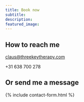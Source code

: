 ```yaml
---
title: Book now
subtitle: 
description:
featured_image: 
---
```


## How to reach me

claus@threekeytherapy.com

+31 638 700 278

## Or send me a message

{% include contact-form.html %}


